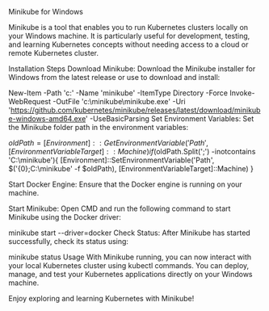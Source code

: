 
Minikube for Windows


Minikube is a tool that enables you to run Kubernetes clusters locally on your Windows machine. It is particularly useful for development, testing, and learning Kubernetes concepts without needing access to a cloud or remote Kubernetes cluster.

Installation Steps
Download Minikube:
Download the Minikube installer for Windows from the latest release or use   to download and install:

 
 
New-Item -Path 'c:\' -Name 'minikube' -ItemType Directory -Force
Invoke-WebRequest -OutFile 'c:\minikube\minikube.exe' -Uri 'https://github.com/kubernetes/minikube/releases/latest/download/minikube-windows-amd64.exe' -UseBasicParsing
Set Environment Variables:
Set the Minikube folder path in the environment variables:

 
 
$oldPath = [Environment]::GetEnvironmentVariable('Path', [EnvironmentVariableTarget]::Machine)
if ($oldPath.Split(';') -inotcontains 'C:\minikube'){
  [Environment]::SetEnvironmentVariable('Path', $('{0};C:\minikube' -f $oldPath), [EnvironmentVariableTarget]::Machine)
}

Start Docker Engine:
Ensure that the Docker engine is running on your machine.

Start Minikube:
Open CMD and run the following command to start Minikube using the Docker driver:

minikube start --driver=docker
Check Status:
After Minikube has started successfully, check its status using:

 
 
minikube status
Usage
With Minikube running, you can now interact with your local Kubernetes cluster using kubectl commands. You can deploy, manage, and test your Kubernetes applications directly on your Windows machine.

Enjoy exploring and learning Kubernetes with Minikube!
